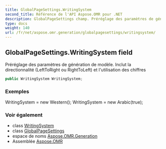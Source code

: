 ```yaml
---
title: GlobalPageSettings.WritingSystem
second_title: Référence de l'API Aspose.OMR pour .NET
description: GlobalPageSettings champ. Préréglage des paramètres de génération de modèle. Inclut la directionnalité LeftToRight ou RightToLeft et lutilisation des chiffres
type: docs
weight: 140
url: /fr/net/aspose.omr.generation/globalpagesettings/writingsystem/
---
```

## GlobalPageSettings.WritingSystem field

Préréglage des paramètres de génération de modèle. Inclut la directionnalité (LeftToRight ou RightToLeft) et l'utilisation des chiffres

```csharp
public WritingSystem WritingSystem;
```

### Exemples

WritingSystem = new Western(); WritingSystem = new Arabic(true);

### Voir également

* class [WritingSystem](../../../aspose.omr.generation.writingsystems/writingsystem/)
* class [GlobalPageSettings](../)
* espace de noms [Aspose.OMR.Generation](../../globalpagesettings/)
* Assemblée [Aspose.OMR](../../../)


